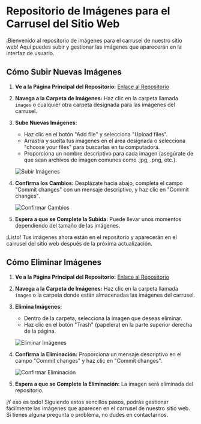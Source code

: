 # Repositorio de Imágenes para el Carrusel del Sitio Web

¡Bienvenido al repositorio de imágenes para el carrusel de nuestro sitio web! Aquí puedes subir y gestionar las imágenes que aparecerán en la interfaz de usuario.

## Cómo Subir Nuevas Imágenes

1. **Ve a la Página Principal del Repositorio:** [Enlace al Repositorio](https://github.com/tu-usuario/tu-repositorio)

2. **Navega a la Carpeta de Imágenes:** Haz clic en la carpeta llamada `images` o cualquier otra carpeta designada para las imágenes del carrusel.

3. **Sube Nuevas Imágenes:**
   - Haz clic en el botón "Add file" y selecciona "Upload files".
   - Arrastra y suelta tus imágenes en el área designada o selecciona "choose your files" para buscarlas en tu computadora.
   - Proporciona un nombre descriptivo para cada imagen (asegúrate de que sean archivos de imagen comunes como .jpg, .png, etc.).

   ![Subir Imágenes](screenshots/upload_images.png)

4. **Confirma los Cambios:** Desplázate hacia abajo, completa el campo "Commit changes" con un mensaje descriptivo, y haz clic en "Commit changes".

   ![Confirmar Cambios](screenshots/confirm_changes.png)

5. **Espera a que se Complete la Subida:** Puede llevar unos momentos dependiendo del tamaño de las imágenes.

¡Listo! Tus imágenes ahora están en el repositorio y aparecerán en el carrusel del sitio web después de la próxima actualización.

## Cómo Eliminar Imágenes

1. **Ve a la Página Principal del Repositorio:** [Enlace al Repositorio](https://github.com/tu-usuario/tu-repositorio)

2. **Navega a la Carpeta de Imágenes:** Haz clic en la carpeta llamada `images` o la carpeta donde están almacenadas las imágenes del carrusel.

3. **Elimina Imágenes:**
   - Dentro de la carpeta, selecciona la imagen que deseas eliminar.
   - Haz clic en el botón "Trash" (papelera) en la parte superior derecha de la página.

   ![Eliminar Imágenes](screenshots/delete_images.png)

4. **Confirma la Eliminación:** Proporciona un mensaje descriptivo en el campo "Commit changes" y haz clic en "Commit changes".

   ![Confirmar Eliminación](screenshots/confirm_deletion.png)

5. **Espera a que se Complete la Eliminación:** La imagen será eliminada del repositorio.

¡Y eso es todo! Siguiendo estos sencillos pasos, podrás gestionar fácilmente las imágenes que aparecen en el carrusel de nuestro sitio web. Si tienes alguna pregunta o problema, no dudes en contactarnos.
